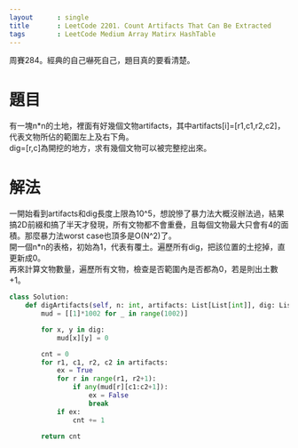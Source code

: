 ```yaml
---
layout      : single
title       : LeetCode 2201. Count Artifacts That Can Be Extracted
tags 		: LeetCode Medium Array Matirx HashTable
---
```

周賽284。經典的自己嚇死自己，題目真的要看清楚。

# 題目
有一塊n*n的土地，裡面有好幾個文物artifacts，其中artifacts[i]=[r1,c1,r2,c2]，代表文物所佔的範圍左上及右下角。  
dig=[r,c]為開挖的地方，求有幾個文物可以被完整挖出來。

# 解法
一開始看到artifacts和dig長度上限為10^5，想說慘了暴力法大概沒辦法過，結果搞2D前綴和搞了半天才發現，所有文物都不會重疊，且每個文物最大只會有4的面積。那麼暴力法worst case也頂多是O(N^2)了。  
開一個n*n的表格，初始為1，代表有覆土。遍歷所有dig，把該位置的土挖掉，直更新成0。  
再來計算文物數量，遍歷所有文物，檢查是否範圍內是否都為0，若是則出土數+1。

```python
class Solution:
    def digArtifacts(self, n: int, artifacts: List[List[int]], dig: List[List[int]]) -> int:
        mud = [[1]*1002 for _ in range(1002)]

        for x, y in dig:
            mud[x][y] = 0

        cnt = 0
        for r1, c1, r2, c2 in artifacts:
            ex = True
            for r in range(r1, r2+1):
                if any(mud[r][c1:c2+1]):
                    ex = False
                    break
            if ex:
                cnt += 1

        return cnt

```

